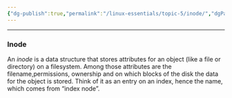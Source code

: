 ```yaml
---
{"dg-publish":true,"permalink":"/linux-essentials/topic-5/inode/","dgPassFrontmatter":true}
---
```



---
### Inode

An _inode_ is a data structure that stores attributes for an object (like a file or directory) on a filesystem. Among those attributes are the filename,permissions, ownership and on which blocks of the disk the data for the object is stored. Think of it as an entry on an index, hence the name, which comes from “index node”.
